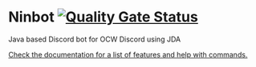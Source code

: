 # Ninbot [![Quality Gate Status](https://sonarcloud.io/api/project_badges/measure?project=com.nincraft%3Aninbot&metric=alert_status)](https://sonarcloud.io/dashboard?id=com.nincraft%3Aninbot)
Java based Discord bot for OCW Discord using JDA

[Check the documentation for a list of features and help with commands.](http://ninbot.nincodedo.com/)
